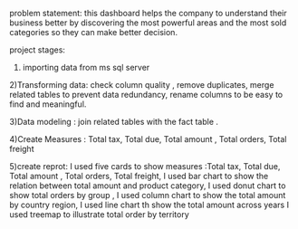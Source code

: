 
problem statement: this dashboard helps the company to understand their business better by discovering the most powerful areas and the most sold categories
so they can make better decision.

project stages:

1) importing data from ms sql server 

2)Transforming data: check column quality , remove duplicates, merge related tables to prevent data redundancy, rename columns to be easy to find and meaningful.
 
3)Data modeling : join related tables with the fact table .

4)Create Measures : Total tax, Total due, Total amount , Total orders, Total freight

5)create reprot: I used five cards to show measures :Total tax, Total due, Total amount , Total orders, Total freight, 
  I used bar chart to show the relation between total amount and product category, 
  I used donut chart to show total orders by group , 
  I used column chart to show the total amount by country region,
  I used line chart th show the total amount across years 
  I used treemap to illustrate total order by territory
